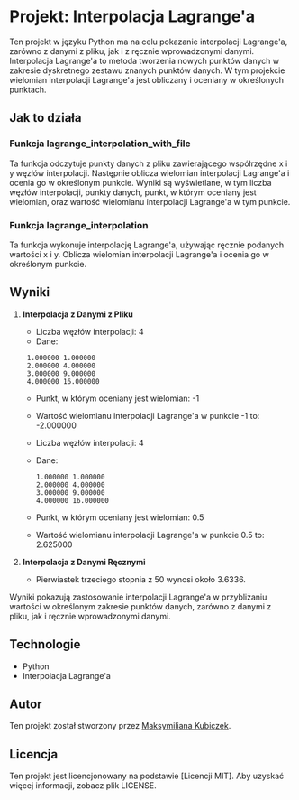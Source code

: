 # Projekt: Interpolacja Lagrange'a

Ten projekt w języku Python ma na celu pokazanie interpolacji Lagrange'a, zarówno z danymi z pliku, jak i z ręcznie wprowadzonymi danymi. Interpolacja Lagrange'a to metoda tworzenia nowych punktów danych w zakresie dyskretnego zestawu znanych punktów danych. W tym projekcie wielomian interpolacji Lagrange'a jest obliczany i oceniany w określonych punktach.

## Jak to działa

### Funkcja lagrange_interpolation_with_file

Ta funkcja odczytuje punkty danych z pliku zawierającego współrzędne x i y węzłów interpolacji. Następnie oblicza wielomian interpolacji Lagrange'a i ocenia go w określonym punkcie. Wyniki są wyświetlane, w tym liczba węzłów interpolacji, punkty danych, punkt, w którym oceniany jest wielomian, oraz wartość wielomianu interpolacji Lagrange'a w tym punkcie.

### Funkcja lagrange_interpolation

Ta funkcja wykonuje interpolację Lagrange'a, używając ręcznie podanych wartości x i y. Oblicza wielomian interpolacji Lagrange'a i ocenia go w określonym punkcie.

## Wyniki

1. **Interpolacja z Danymi z Pliku**
   - Liczba węzłów interpolacji: 4
   - Dane:

    ```
     1.000000 1.000000
     2.000000 4.000000
     3.000000 9.000000
     4.000000 16.000000
    ```
   - Punkt, w którym oceniany jest wielomian: -1
   - Wartość wielomianu interpolacji Lagrange'a w punkcie -1 to: -2.000000

   - Liczba węzłów interpolacji: 4
   - Dane:
     ```
     1.000000 1.000000
     2.000000 4.000000
     3.000000 9.000000
     4.000000 16.000000
     ```
   - Punkt, w którym oceniany jest wielomian: 0.5
   - Wartość wielomianu interpolacji Lagrange'a w punkcie 0.5 to: 2.625000

2. **Interpolacja z Danymi Ręcznymi**
   - Pierwiastek trzeciego stopnia z 50 wynosi około 3.6336.

Wyniki pokazują zastosowanie interpolacji Lagrange'a w przybliżaniu wartości w określonym zakresie punktów danych, zarówno z danymi z pliku, jak i ręcznie wprowadzonymi danymi.

## Technologie

- Python
- Interpolacja Lagrange'a

## Autor

Ten projekt został stworzony przez [Maksymiliana Kubiczek]([@MaksKubiczek](https://github.com/MaksKubiczek)).

## Licencja

Ten projekt jest licencjonowany na podstawie [Licencji MIT]. Aby uzyskać więcej informacji, zobacz plik LICENSE.
